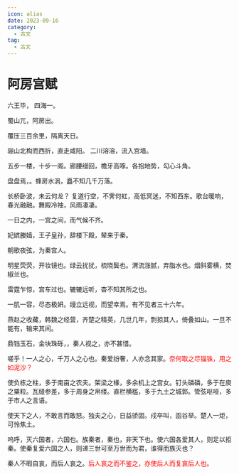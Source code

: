 ```yaml
---
icon: alias
date: 2023-09-16
category:
  - 古文
tag:
  - 古文
---
```


# 阿房宫赋


<!-- more -->

六王毕， 四海一。 

蜀山兀，阿房出。 

覆压三百余里，隔离天日。 

骊山北构而西折，直走咸阳。 二川溶溶，流入宫墙。

五步一楼，十步一阁。廊腰缦回，檐牙高啄。各抱地势，勾心斗角。

盘盘焉，<pinyin text='囷囷焉' title='qun qun'/>。蜂房水涡，矗不知几千万落。

长桥卧波，未云何龙？ 复道行空，不霁何虹，高低冥迷，不知西东。歌台暖响，春光融融。舞殿冷袖，风雨凄凄。

一日之内，一宫之间，而气候不齐。

妃嫔媵嫱，王子皇孙，辞楼下殿，辇来于秦。

朝歌夜弦，为秦宫人。

明星荧荧，开妆镜也。绿云扰扰，梳晓鬓也。渭流涨腻，弃脂水也。烟斜雾横，焚椒兰也。

雷霆乍惊，宫车过也。辘辘远听，杳不知其所之也。

一肌一容，尽态极妍。缦立远视，而望幸焉。有不见者三十六年。

燕赵之收藏，韩魏之经营，齐楚之精英，几世几年，剽掠其人，倚叠如山。一旦不能有，输来其间。

<div>鼎铛玉石，金块珠砾，<pinyin text='弃掷逦迤' title=' li yi'/>，秦人视之，亦不甚惜。</div>
 

嗟乎！一人之心，千万人之心也。秦爱纷奢，人亦念其家。<span style='color: red'>奈何取之尽锱铢，用之如泥沙？</span>

使负栋之柱，多于南亩之农夫。架梁之椽，多余机上之宫女。钉头磷磷，多于在庾之粟粒。瓦缝参差，多于周身之帛缕。直栏横槛，多于九土之城郭。管弦呕哑，多于市人之言语。

使天下之人，不敢言而敢怒。独夫之心，日益骄固。戍卒叫，函谷举。楚人一炬，可怜焦土。


呜呼，灭六国者，六国也。族秦者，秦也，非天下也。使六国各爱其人，则足以拒秦。使秦复爱六国之人，则递三世可至万世而为君，谁得而族灭也？

秦人不暇自哀，而后人哀之。<span style='color: red'>后人哀之而不鉴之，亦使后人而复哀后人也。</span>